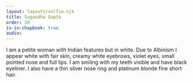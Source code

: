```yaml
---
layout: layouts/selfie.njk
title: Sugandha Gupta
order: 19
is-in-chapbook: true
audio:
---
```


I am a petite woman with Indian features but in white. Due to Albinism I appear white with fair skin, creamy white eyebrows, violet eyes, small pointed nose and full lips. I am smiling with my teeth visible and have black eyeliner. I also have a thin silver nose ring and platinum blonde fine short hair.
